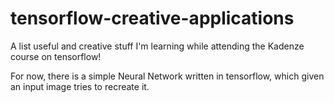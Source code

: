 # tensorflow-creative-applications
A list useful and creative stuff I'm learning while attending the Kadenze course on tensorflow!

For now, there is a simple Neural Network written in tensorflow, which given an input image tries to recreate it.
